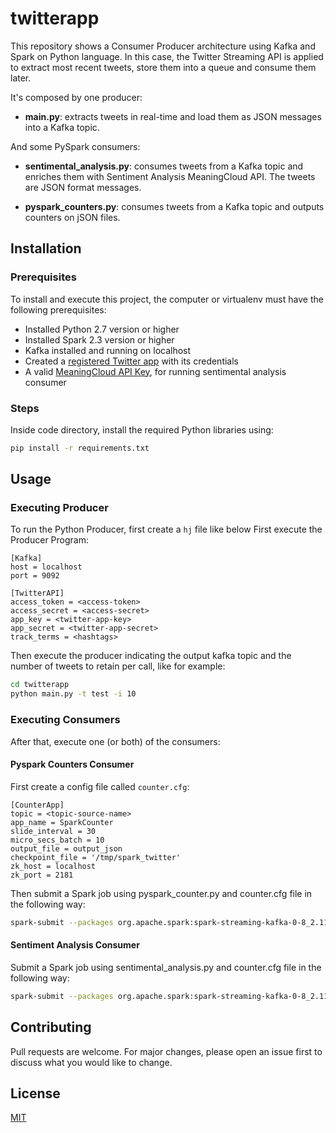 # twitterapp
This repository shows a Consumer Producer architecture using Kafka and Spark on Python language.
In this case, the Twitter Streaming API is applied to extract most recent tweets, store them into a queue and consume them later.

It's composed by one producer:
* **main.py**: extracts tweets in real-time and load them as JSON messages into a Kafka topic.

And some PySpark consumers:
* **sentimental_analysis.py**: consumes tweets from a Kafka topic and enriches them with Sentiment Analysis MeaningCloud API. The tweets are JSON format messages.

* **pyspark_counters.py**: consumes tweets from a Kafka topic and outputs counters on jSON files.


## Installation
### Prerequisites
To install and execute this project, the computer or virtualenv must have the following prerequisites:
* Installed Python 2.7 version or higher
* Installed Spark 2.3 version or higher
* Kafka installed and running on localhost
* Created a [registered Twitter app](https://developer.twitter.com/en/docs/labs/filtered-stream/quick-start) with its credentials
* A valid [MeaningCloud API Key](https://www.meaningcloud.com/developer/create-account), for running sentimental analysis consumer


### Steps
Inside code directory, install the required Python libraries using:
```bash
pip install -r requirements.txt
```


## Usage

### Executing Producer
To run the Python Producer, first create a `hj` file like below First execute the Producer Program:

```
[Kafka]
host = localhost
port = 9092

[TwitterAPI]
access_token = <access-token>
access_secret = <access-secret>
app_key = <twitter-app-key>
app_secret = <twitter-app-secret>
track_terms = <hashtags>
```

Then execute the producer indicating the output kafka topic and the number of tweets to retain per call, like for example:

```bash
cd twitterapp
python main.py -t test -i 10
```

### Executing Consumers
After that, execute one (or both) of the consumers:

#### Pyspark Counters Consumer
First create a config file called `counter.cfg`:
```
[CounterApp]
topic = <topic-source-name>
app_name = SparkCounter
slide_interval = 30
micro_secs_batch = 10
output_file = output_json
checkpoint_file = '/tmp/spark_twitter'
zk_host = localhost
zk_port = 2181
```
Then submit a Spark job using pyspark_counter.py and counter.cfg file in the following way:
```bash
spark-submit --packages org.apache.spark:spark-streaming-kafka-0-8_2.11:2.4.4 pyspark_counter.py --config-file counter.cfg
```

#### Sentiment Analysis Consumer
Submit a Spark job using sentimental_analysis.py and counter.cfg file in the following way:

```bash
spark-submit --packages org.apache.spark:spark-streaming-kafka-0-8_2.11:2.4.4 sentimental_analysis.py -t <topic-input>
```


## Contributing
Pull requests are welcome. For major changes, please open an issue first to discuss what you would like to change.


## License
[MIT](https://choosealicense.com/licenses/mit/)
